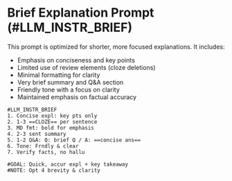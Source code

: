 # Brief Explanation Prompt (#LLM_INSTR_BRIEF)

This prompt is optimized for shorter, more focused explanations. It includes:

- Emphasis on conciseness and key points
- Limited use of review elements (cloze deletions)
- Minimal formatting for clarity
- Very brief summary and Q&A section
- Friendly tone with a focus on clarity
- Maintained emphasis on factual accuracy

```
#LLM_INSTR_BRIEF
1. Concise expl: key pts only
2. 1-3 ==CLOZE== per sentence
3. MD fmt: bold for emphasis
4. 2-3 sent summary
5. 1-2 Q&A: Q: brief Q / A: ==concise ans==
6. Tone: Frndly & clear
7. Verify facts, no hallu

#GOAL: Quick, accur expl + key takeaway
#NOTE: Opt 4 brevity & clarity
```
